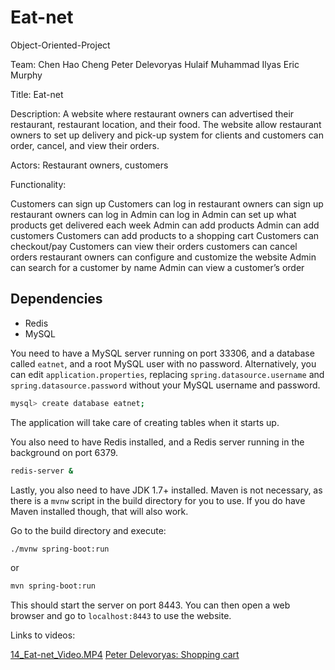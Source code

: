 # Eat-net
Object-Oriented-Project

Team: Chen Hao Cheng Peter Delevoryas Hulaif Muhammad Ilyas Eric Murphy

Title: Eat-net

Description: A website where restaurant owners can advertised their restaurant, restaurant location, and their food. The website allow restaurant owners to set up delivery and pick-up system for clients and customers can order, cancel, and view their orders.

Actors: Restaurant owners, customers

Functionality:

Customers can sign up
Customers can log in
restaurant owners can sign up
restaurant owners can log in
Admin can log in
Admin can set up what products get delivered each week
Admin can add products
Admin can add customers
Customers can add products to a shopping cart
Customers can checkout/pay
Customers can view their orders
customers can cancel orders
restaurant owners can configure and customize the website
Admin can search for a customer by name
Admin can view a customer’s order

## Dependencies
- Redis
- MySQL

You need to have a MySQL server running on port 33306,
and a database called `eatnet`,
and a root MySQL user with no password. Alternatively,
you can edit `application.properties`, replacing
`spring.datasource.username` and `spring.datasource.password`
without your MySQL username and password.


````bash
mysql> create database eatnet;
````

The application will take care of creating tables when it starts up.

You also need to have Redis installed, and a Redis server running
in the background on port 6379.

````bash
redis-server &
````

Lastly, you also need to have JDK 1.7+ installed. Maven is not
necessary, as there is a `mvnw` script in the build directory
for you to use. If you do have Maven installed though,
that will also work.

Go to the build directory and execute:

````bash
./mvnw spring-boot:run
````

or

````bash
mvn spring-boot:run
````

This should start the server on port 8443. You can then
open a web browser and go to `localhost:8443` to
use the website.

Links to videos:

[14_Eat-net_Video.MP4](https://youtu.be/rG8PxX5dPwU)
[Peter Delevoryas: Shopping cart](https://youtu.be/-6J-lqJ6idA)
